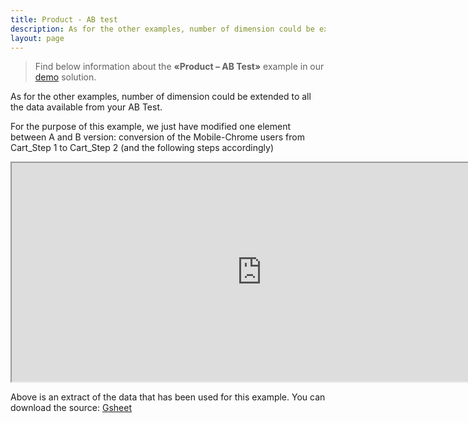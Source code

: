 ```yaml
---
title: Product - AB test
description: As for the other examples, number of dimension could be extended to all the data available from your AB Test.
layout: page
---
```


> Find below information about the **«Product – AB Test»**  example in our [demo](https://solutions.LaToMo.fr/) solution.

As for the other examples, number of dimension could be extended to all the data available from your AB Test.

For the purpose of this example, we just have modified one element between A and B version: conversion of the Mobile-Chrome users from Cart_Step 1 to Cart_Step 2 (and the following steps accordingly)

<iframe src="https://docs.google.com/spreadsheets/d/e/2PACX-1vTXYphkUS8WX6Wa4GZp5LBisnEOoqdLyp9darrXuIJPqmsnv_f8Tvhq_0sNX7L2uVfIaJjonTP2j8Fm/pubhtml?gid=1756377864&amp;single=true&amp;widget=true&amp;headers=false" width="800" height="350"></span></iframe>

Above is an extract of the data that has been used for this example. You can download the source: [Gsheet](https://docs.google.com/spreadsheets/d/1bNEeqm5CfpPmYPr_t4ff1xcJkSBKoVvwJd4vKB0sDzs/edit#gid=1756377864)
